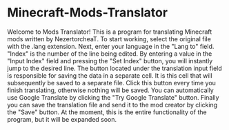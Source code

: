 # Minecraft-Mods-Translator

Welcome to Mods Translator!
This is a program for translating Minecraft mods written by NezertorcheaT.
To start working, select the original file with the .lang extension.
Next, enter your language in the "Lang to" field.
"Index" is the number of the line being edited.
By entering a value in the "Input Index" field and pressing the "Set Index" button, you will instantly jump to the desired line.
The button located under the translation input field is responsible for saving the data in a separate cell.
It is this cell that will subsequently be saved to a separate file.
Click this button every time you finish translating, otherwise nothing will be saved.
You can automatically use Google Translate by clicking the "Try Google Translate" button.
Finally you can save the translation file and send it to the mod creator by clicking the "Save" button.
At the moment, this is the entire functionality of the program, but it will be expanded soon.
